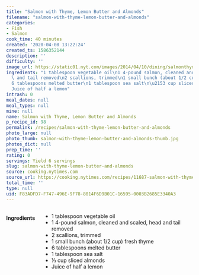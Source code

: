 ```yaml
---
title: "Salmon with Thyme, Lemon Butter and Almonds"
filename: "salmon-with-thyme-lemon-butter-and-almonds"
categories:
- Fish
- Salmon
cook_time: 40 minutes
created: '2020-04-08 13:22:24'
created_ts: 1586352144
description: ''
difficulty: ''
image_url: https://static01.nyt.com/images/2014/04/10/dining/salmonthyme/salmonthyme-articleLarge.jpg
ingredients: "1 tablespoon vegetable oil\n1 4-pound salmon, cleaned and scaled, head\
  \ and tail removed\n2 scallions, trimmed\n1 small bunch (about 1/2 cup) fresh thyme\n\
  6 tablespoons melted butter\n1 tablespoon sea salt\n\u2153 cup sliced almonds\n\
  Juice of half a lemon"
intrash: 0
meal_dates: null
meal_types: null
mine: null
name: Salmon with Thyme, Lemon Butter and Almonds
p_recipe_id: 98
permalink: /recipes/salmon-with-thyme-lemon-butter-and-almonds
photo_large: null
photo_thumb: salmon-with-thyme-lemon-butter-and-almonds-thumb.jpg
photos_dict: null
prep_time: ''
rating: 0
servings: Yield 6 servings
slug: salmon-with-thyme-lemon-butter-and-almonds
source: cooking.nytimes.com
source_url: https://cooking.nytimes.com/recipes/11687-salmon-with-thyme-lemon-butter-and-almonds?action=click&module=Global%20Search%20Recipe%20Card&pgType=search&rank=1
total_time: ''
type: null
uid: F83ADFD7-F747-496E-9F78-8014F6D9B01C-16595-0003B2685E3340A3
---
```

<div class="large-8 medium-7 columns" id="writeup">	</div><!-- #writeup -->
</div><!-- #row-one -->
<div class="row" id="row-two">	<div class="medium-4 small-5 columns" id="ingredients"><h4>Ingredients</h4><div class="box box-ingredients content"><ul>
<li>1 tablespoon vegetable oil</li>
<li>1 4-pound salmon, cleaned and scaled, head and tail removed</li>
<li>2 scallions, trimmed</li>
<li>1 small bunch (about 1/2 cup) fresh thyme</li>
<li>6 tablespoons melted butter</li>
<li>1 tablespoon sea salt</li>
<li>⅓ cup sliced almonds</li>
<li>Juice of half a lemon</li>
</ul>
</div>	</div>	<div class="medium-6 small-7 columns" id="directions">	</div>